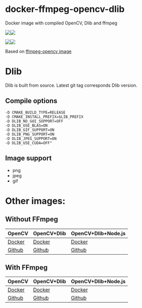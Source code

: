 # docker-ffmpeg-opencv-dlib

Docker image with compiled OpenCV, Dlib and ffmpeg

[![](https://images.microbadger.com/badges/version/m03geek/ffmpeg-opencv-dlib:alpine.svg)](https://microbadger.com/images/m03geek/ffmpeg-opencv-dlib:alpine "version")[![](https://images.microbadger.com/badges/image/m03geek/ffmpeg-opencv-dlib:alpine.svg)](https://microbadger.com/images/m03geek/ffmpeg-opencv-dlib:alpine "layers")

[![](https://images.microbadger.com/badges/version/m03geek/ffmpeg-opencv-dlib:stretch.svg)](https://microbadger.com/images/m03geek/ffmpeg-opencv-dlib:stretch "version")[![](https://images.microbadger.com/badges/image/m03geek/ffmpeg-opencv-dlib:stretch.svg)](https://microbadger.com/images/m03geek/ffmpeg-opencv-dlib:stretch "layers")

Based on [ffmpeg-opencv image](https://hub.docker.com/r/m03geek/ffmpeg-opencv/)

# Dlib

Dlib is built from source. Latest git tag corresponds Dlib version.

## Compile options

```
-D CMAKE_BUILD_TYPE=RELEASE
-D CMAKE_INSTALL_PREFIX=$LIB_PREFIX
-D DLIB_NO_GUI_SUPPORT=OFF
-D DLIB_USE_BLAS=ON
-D DLIB_GIF_SUPPORT=ON
-D DLIB_PNG_SUPPORT=ON
-D DLIB_JPEG_SUPPORT=ON
-D DLIB_USE_CUDA=OFF"
```

## Image support

* png
* jpeg
* gif

# Other images:

## Without FFmpeg

| OpenCV | OpenCV+Dlib | OpenCV+Dlib+Node.js |
|-|-|-|
| [Docker](https://hub.docker.com/r/m03geek/opencv/) | [Docker](https://hub.docker.com/r/m03geek/opencv-dlib/) | [Docker](https://hub.docker.com/r/m03geek/opencv-dlib-node/) |
| [Github](https://github.com/SkeLLLa/docker-opencv) | [Github](https://github.com/SkeLLLa/docker-opencv-dlib) | [Github](https://github.com/SkeLLLa/docker-opencv-dlib-node) |

## With FFmpeg

| OpenCV | OpenCV+Dlib | OpenCV+Dlib+Node.js |
|-|-|-|
| [Docker](https://hub.docker.com/r/m03geek/ffmpeg-opencv/) | [Docker](https://hub.docker.com/r/m03geek/ffmpeg-opencv-dlib/) | [Docker](https://hub.docker.com/r/m03geek/ffmpeg-opencv-dlib-node/) |
| [Github](https://github.com/SkeLLLa/docker-ffmpeg-opencv) | [Github](https://github.com/SkeLLLa/docker-ffmpeg-opencv-dlib) | [Github](https://github.com/SkeLLLa/docker-ffmpeg-opencv-dlib-node) |